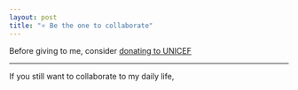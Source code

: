 ```yaml
---
layout: post
title: "⭐️ Be the one to collaborate"
---
```


Before giving to me, consider [donating to UNICEF](https://donate.unicef.org/donate/now)

----

If you still want to collaborate to my daily life,

